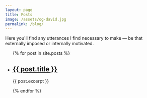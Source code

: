 ```yaml
---
layout: page
title: Posts
image: /assets/og-david.jpg
permalink: /blog/
---
```

Here you'll find any utterances I find necessary to make — be that externally imposed or internally motivated.
<ul>
  {% for post in site.posts %}
    <li>
      <h2><a href="{{ post.url }}">{{ post.title }}</a></h2>
      <p>{{ post.excerpt }}</p>
    </li>
  {% endfor %}
</ul>